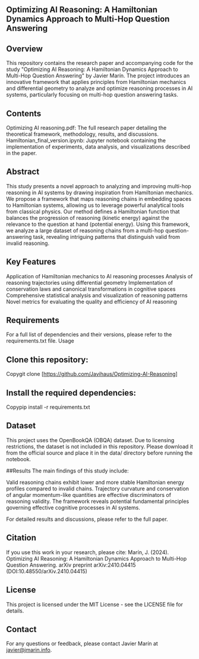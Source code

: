 ## Optimizing AI Reasoning: A Hamiltonian Dynamics Approach to Multi-Hop Question Answering

## Overview
This repository contains the research paper and accompanying code for the study "Optimizing AI Reasoning: A Hamiltonian Dynamics Approach to Multi-Hop Question Answering" by Javier Marín. The project introduces an innovative framework that applies principles from Hamiltonian mechanics and differential geometry to analyze and optimize reasoning processes in AI systems, particularly focusing on multi-hop question answering tasks.

## Contents
Optimizing AI reasoning.pdf: The full research paper detailing the theoretical framework, methodology, results, and discussions.
Hamiltonian_final_version.ipynb: Jupyter notebook containing the implementation of experiments, data analysis, and visualizations described in the paper.

## Abstract
This study presents a novel approach to analyzing and improving multi-hop reasoning in AI systems by drawing inspiration from Hamiltonian mechanics. We propose a framework that maps reasoning chains in embedding spaces to Hamiltonian systems, allowing us to leverage powerful analytical tools from classical physics. Our method defines a Hamiltonian function that balances the progression of reasoning (kinetic energy) against the relevance to the question at hand (potential energy). Using this framework, we analyze a large dataset of reasoning chains from a multi-hop question-answering task, revealing intriguing patterns that distinguish valid from invalid reasoning.

## Key Features
Application of Hamiltonian mechanics to AI reasoning processes
Analysis of reasoning trajectories using differential geometry
Implementation of conservation laws and canonical transformations in cognitive spaces
Comprehensive statistical analysis and visualization of reasoning patterns
Novel metrics for evaluating the quality and efficiency of AI reasoning

## Requirements

For a full list of dependencies and their versions, please refer to the requirements.txt file.
Usage

## Clone this repository:
Copygit clone [https://github.com/Javihaus/Optimizing-AI-Reasoning]

## Install the required dependencies:
Copypip install -r requirements.txt

## Dataset
This project uses the OpenBookQA (OBQA) dataset. Due to licensing restrictions, the dataset is not included in this repository. Please download it from the official source and place it in the data/ directory before running the notebook.

##Results
The main findings of this study include:

Valid reasoning chains exhibit lower and more stable Hamiltonian energy profiles compared to invalid chains.
Trajectory curvature and conservation of angular momentum-like quantities are effective discriminators of reasoning validity.
The framework reveals potential fundamental principles governing effective cognitive processes in AI systems.

For detailed results and discussions, please refer to the full paper.

## Citation
If you use this work in your research, please cite:
Marín, J. (2024). Optimizing AI Reasoning: A Hamiltonian Dynamics Approach to Multi-Hop Question Answering. arXiv preprint arXiv:2410.04415
(DOI:10.48550/arXiv.2410.04415)


## License
This project is licensed under the MIT License - see the LICENSE file for details.

## Contact
For any questions or feedback, please contact Javier Marín at javier@jmarin.info.
